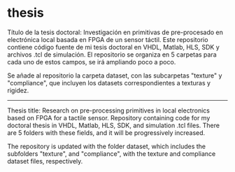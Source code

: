 # thesis
Título de la tesis doctoral: Investigación en primitivas de pre-procesado en electrónica local basada en FPGA de un sensor táctil.
Este repositorio contiene código fuente de mi tesis doctoral en VHDL, Matlab, HLS, SDK y archivos .tcl de simulación. El repositorio se organiza en 5 carpetas para cada uno de estos campos, se irá ampliando poco a poco. 

Se añade al repositorio la carpeta dataset, con las subcarpetas "texture" y "compliance", que incluyen los datasets correspondientes a texturas y rigidez.

----------------------------------------------------------------------------------------------------------------------------
Thesis title: Research on pre-processing primitives in local electronics based on FPGA for a tactile sensor.
Repository containing code for my doctoral thesis in VHDL, Matlab, HLS, SDK, and simulation .tcl files. There are 5 folders with these fields, and it will be progressively increased.

The repository is updated with the folder dataset, which includes the subfolders "texture", and "compliance", with the texture and compliance dataset files, respectively.

